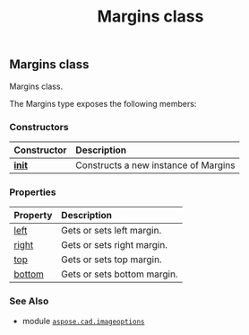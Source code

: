﻿---
title: Margins class
second_title: Aspose.CAD for Python via .NET API References
description: 
type: docs
weight: 260
url: /python-net/aspose.cad.imageoptions/margins/
is_root: false
---

## Margins class

Margins class.



The Margins type exposes the following members:

### Constructors
| Constructor | Description |
| :- | :- |
| [__init__](/cad/python-net/aspose.cad.imageoptions/margins/__init__/#) | Constructs a new instance of Margins |


### Properties
| Property | Description |
| :- | :- |
| [left](/cad/python-net/aspose.cad.imageoptions/margins/left) | Gets or sets left margin. |
| [right](/cad/python-net/aspose.cad.imageoptions/margins/right) | Gets or sets right margin. |
| [top](/cad/python-net/aspose.cad.imageoptions/margins/top) | Gets or sets top margin. |
| [bottom](/cad/python-net/aspose.cad.imageoptions/margins/bottom) | Gets or sets bottom margin. |



### See Also
* module [`aspose.cad.imageoptions`](..)
